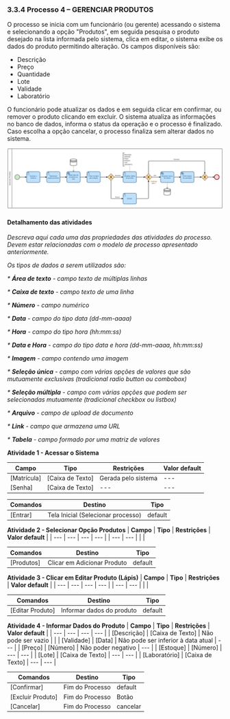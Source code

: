 ### 3.3.4 Processo 4 – GERENCIAR PRODUTOS

O processo se inicia com um funcionário (ou gerente) acessando o sistema e selecionando a opção "Produtos", em seguida pesquisa o produto desejado na lista informada pelo sistema, clica em editar, o sistema exibe os dados do produto permitindo alteração. Os campos disponíveis são:
* Descrição
* Preço
* Quantidade
* Lote
* Validade
* Laboratório

O funcionário pode atualizar os dados e em seguida clicar em confirmar, ou remover o produto clicando em excluir. O sistema atualiza as informações no banco de dados, informa o status da operação e o processo é finalizado. Caso escolha a opção cancelar, o processo finaliza sem alterar dados no sistema.

![Gerenciar Produtos](../images/04-gerenciar-produtos.png "Gerenciar Produtos.")

#### Detalhamento das atividades

_Descreva aqui cada uma das propriedades das atividades do processo. 
Devem estar relacionadas com o modelo de processo apresentado anteriormente._

_Os tipos de dados a serem utilizados são:_

_* **Área de texto** - campo texto de múltiplas linhas_

_* **Caixa de texto** - campo texto de uma linha_

_* **Número** - campo numérico_

_* **Data** - campo do tipo data (dd-mm-aaaa)_

_* **Hora** - campo do tipo hora (hh:mm:ss)_

_* **Data e Hora** - campo do tipo data e hora (dd-mm-aaaa, hh:mm:ss)_

_* **Imagem** - campo contendo uma imagem_

_* **Seleção única** - campo com várias opções de valores que são mutuamente exclusivas (tradicional radio button ou combobox)_

_* **Seleção múltipla** - campo com várias opções que podem ser selecionadas mutuamente (tradicional checkbox ou listbox)_

_* **Arquivo** - campo de upload de documento_

_* **Link** - campo que armazena uma URL_

_* **Tabela** - campo formado por uma matriz de valores_

**Atividade 1 - Acessar o Sistema**

| **Campo**       | **Tipo**         | **Restrições**      | **Valor default** |
| ---             | ---              | ---                 | ---               |
| [Matrícula]     | [Caixa de Texto] | Gerada pelo sistema | ---     |
| [Senha]         | [Caixa de Texto] | --- | ---     |

| **Comandos**    |  **Destino**     | **Tipo**                 |
| ---             | ---              | ---                      |
| [Entrar]        | Tela Inicial (Selecionar processo)     | default      |


**Atividade 2 - Selecionar Opção Produtos**
| **Campo**       | **Tipo**         | **Restrições** | **Valor default** |
| ---             | ---              | ---            | ---               |
| --- | ---  |                |                   |

| **Comandos**         |  **Destino**                   | **Tipo**            |
| ---                  | ---                            | ---                 |
| [Produtos]           | Clicar em Adicionar Produto | default  |


**Atividade 3 - Clicar em Editar Produto (Lápis)**
| **Campo**       | **Tipo**         | **Restrições** | **Valor default** |
| ---             | ---              | ---            | ---               |
| --- | ---  |                |                   |

| **Comandos**         |  **Destino**                   | **Tipo**            |
| ---                  | ---                            | ---                 |
| [Editar Produto]     | Informar dados do produto      | default  |


**Atividade 4 - Informar Dados do Produto**
| **Campo**       | **Tipo**         | **Restrições** | **Valor default** |
| ---             | ---              | ---            | ---               |
| [Descrição]          | [Caixa de Texto] | Não pode ser vazio |                   |
| [Validade]         | [Data]  | Não pode ser inferior à data atual | --- |
| [Preço]         | [Número] | Não poder negativo | --- |
| [Estoque]       | [Número]  | --- | --- |
| [Lote]       | [Caixa de Texto]  | --- | --- |
| [Laboratório]       | [Caixa de Texto]  | --- | --- |

| **Comandos**         |  **Destino**                   | **Tipo**            |
| ---                  | ---                            | ---                 |
| [Confirmar]          | Fim do Processo                |  default            |
| [Excluir Produto]    | Fim do Processo                |  Botão              |
| [Cancelar]           | Fim do Processo                |  cancelar           |

